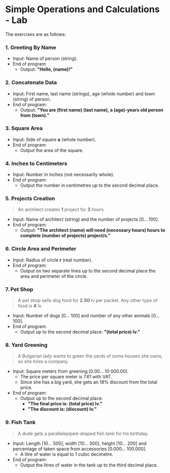 # Simple Operations and Calculations - Lab

The exercises are as follows:

### 1. Greeting By Name
  - Input: Name of person (string).
  - End of program: 
      - Output: **"Hello, (name)!"**
  
### 2. Concatenate Data
  - Input: First name, last name (strings), age (whole number) and town (string) of person.
  - End of program: 
    - Output: **"You are (first name) (last name), a (age)-years old person from (town)."**
  
### 3. Square Area
  - Input: Side of square **a** (whole number).
  - End of program: 
    - Output the area of the square.
  
### 4. Inches to Centimeters
  - Input: Number in inches (not necessarily whole).
  - End of program: 
    - Output the number in centimetres up to the second decimal place.
  
### 5. Projects Creation
> An architect creates **1** project for **3** hours.
  - Input: Name of architect (string) and the number of projects [0... 100].
  - End of program: 
    - Output: **"The architect (name) will need (necessary hours) hours to complete (number of projects) project/s."**
  
### 6. Circle Area and Perimeter
  - Input: Radius of circle **r** (real number).
  - End of program: 
    - Output on two separate lines up to the second decimal place the area and perimeter of the circle.
  
### 7. Pet Shop
> A pet shop sells dog food for **2.50** lv per packet. Any other type of food is **4** lv.
  - Input: Number of dogs [0... 100] and number of any other animals [0... 100].
  - End of program: 
    - Output up to the second decimal place: **"(total price) lv."**
  
### 8. Yard Greening
> A Bulgarian lady wants to green the yards of some houses she owns, so she hires a company. 
  - Input: Square meters from greening [0.00... 10 000.00].
    - The price per square meter is 7.61 with VAT.
    - Since she has a big yard, she gets an 18% discount from the total price.
  - End of program: 
    - Output up to the second decimal place:
      - **"The final price is: (total price) lv."**
      - **"The discount is: (discount) lv."**
  
### 9. Fish Tank
> A dude gets a parallelepiped-shaped fish tank for his birthday.
  - Input: Length [10... 500], width [10... 300], height [10... 200] and percentage of taken space from accessories [0.000... 100.000].
    - A litre of water is equal to 1 cubic decimetre.
  - End of program: 
    - Output the litres of water in the tank up to the third decimal place.
